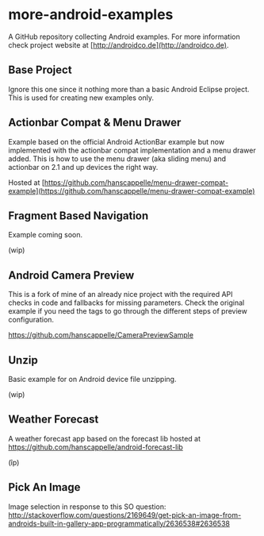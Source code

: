 # more-android-examples

A GitHub repository collecting Android examples. For more information check project website at [http://androidco.de](http://androidco.de).

## Base Project

Ignore this one since it nothing more than a basic Android Eclipse project. This is used for creating new examples only. 

## Actionbar Compat & Menu Drawer

Example based on the official Android ActionBar example but now implemented with the actionbar compat implementation and a menu drawer added. This is how to use the menu drawer (aka sliding menu) and actionbar on 2.1 and up devices the right way. 

Hosted at [https://github.com/hanscappelle/menu-drawer-compat-example](https://github.com/hanscappelle/menu-drawer-compat-example)

## Fragment Based Navigation

Example coming soon.

(wip)

## Android Camera Preview 

This is a fork of mine of an already nice project with the required API checks in code and fallbacks for missing parameters. Check the original example if you need the tags to go through the different steps of preview configuration. 

https://github.com/hanscappelle/CameraPreviewSample

## Unzip

Basic example for on Android device file unzipping.

(wip)

## Weather Forecast

A weather forecast app based on the forecast lib hosted at https://github.com/hanscappelle/android-forecast-lib

(îp)

## Pick An Image

Image selection in response to this SO question: http://stackoverflow.com/questions/2169649/get-pick-an-image-from-androids-built-in-gallery-app-programmatically/2636538#2636538



